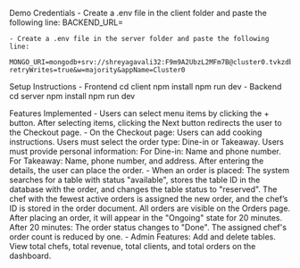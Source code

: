 Demo Credentials
    - Create a .env file in the client folder and paste the following line:
        BACKEND_URL=

    - Create a .env file in the server folder and paste the following line:
        MONGO_URI=mongodb+srv://shreyagavali32:F9m9A2UbzL2MFm7B@cluster0.tvkzdbi.mongodb.net/?retryWrites=true&w=majority&appName=Cluster0

Setup Instructions
    - Frontend
        cd client
        npm install
        npm run dev
    - Backend
        cd server
        npm install
        npm run dev

Features Implemented
    - Users can select menu items by clicking the + button. After selecting items, clicking the Next button redirects the user to the Checkout page.
    - On the Checkout page:
        Users can add cooking instructions.
        Users must select the order type: Dine-in or Takeaway.
        Users must provide personal information:
        For Dine-in: Name and phone number.
        For Takeaway: Name, phone number, and address.
        After entering the details, the user can place the order.
    - When an order is placed:
        The system searches for a table with status "available", stores the table ID in the database with the order, and changes the table status to "reserved".
        The chef with the fewest active orders is assigned the new order, and the chef’s ID is stored in the order document.
        All orders are visible on the Orders page. After placing an order, it will appear in the "Ongoing" state for 20 minutes. After 20 minutes:
        The order status changes to "Done".
        The assigned chef's order count is reduced by one.
    - Admin Features:
        Add and delete tables.
        View total chefs, total revenue, total clients, and total orders on the dashboard.